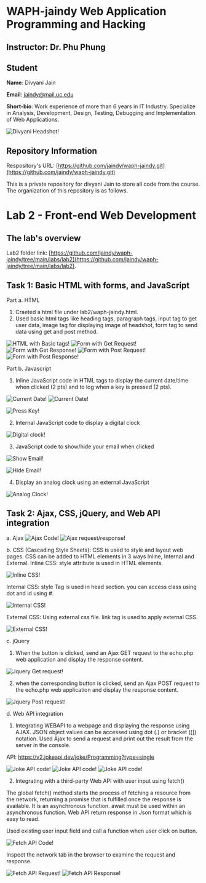 # WAPH-jaindy Web Application Programming and Hacking

## Instructor: Dr. Phu Phung

## Student

**Name**: Divyani Jain

**Email**: jaindy@mail.uc.edu

**Short-bio**: Work experience of more than 6 years in IT Industry. Specialize in Analysis, Development, Design, Testing, Debugging and Implementation of Web Applications. 

![Divyani Headshot!](/labs/lab2/Images/Divyani_Jain.jpg)

## Repository Information

Respository's URL: [https://github.com/jaindy/waph-jaindy.git](https://github.com/jaindy/waph-jaindy.git)

This is a private repository for divyani Jain to store all code from the course. The organization of this repository is as follows.

# Lab 2 - Front-end Web Development 

## The lab's overview

Lab2 folder link: [https://github.com/jaindy/waph-jaindy/tree/main/labs/lab2](https://github.com/jaindy/waph-jaindy/tree/main/labs/lab2).

## Task 1: Basic HTML with forms, and JavaScript

Part a. HTML

1. Craeted a html file under lab2/waph-jaindy.html.
2. Used basic html tags like heading tags, paragraph tags, input tag to get user data, image tag for displaying image of headshot, form tag to send data using get and post method.

![HTML with Basic tags!](/labs/lab2/Images/Task1_Part_a.png)
![Form with Get Request!](/labs/lab2/Images/GetReq.png)
![Form with Get Response!](/labs/lab2/Images/GetRes.png)
![Form with Post Request!](/labs/lab2/Images/PostReq.png)
![Form with Post Response!](/labs/lab2/Images/PostRes.png)


 
Part b. Javascript

1. Inline JavaScript code in HTML tags to display the current date/time when clicked (2 pts) and to log when a key is pressed (2 pts).

![Current Date!](/labs/lab2/Images/DateDisplay.png)
![Current Date!](/labs/lab2/Images/ShowDateFunction.png)

![Press Key!](/labs/lab2/Images/PressKey.png)

2. Internal JavaScript code to display a digital clock

![Digital clock!](/labs/lab2/Images/DigitalClock.png)

3. JavaScript code to show/hide your email when clicked

![Show Email!](/labs/lab2/Images/ShowEmail.png)

![Hide Email!](/labs/lab2/Images/HideEmail.png)

4. Display an analog clock using an external JavaScript

![Analog Clock!](/labs/lab2/Images/AnalogClock.png)

## Task 2: Ajax, CSS, jQuery, and Web API integration
a. Ajax
![Ajax Code!](/labs/lab2/Images/AjaxCodewithUI.png)
![Ajax request/response!](/labs/lab2/Images/Ajax_bowser.png)

b. CSS (Cascading Style Sheets):
CSS is used to style and layout web pages. CSS can be added to HTML elements in 3 ways Inline, Internal and External.
Inline CSS: style attribute is used in HTML elements.

![Inline CSS!](/labs/lab2/Images/InlineCSS.png)

Internal CSS: style Tag is used in head section. you can access class using dot and id using #.

![Internal CSS!](/labs/lab2/Images/InternalCSS.png)

External CSS: Using external css file. link tag is used to apply external CSS.

![External CSS!](/labs/lab2/Images/ExternalCSS.png)

c. jQuery 
1. When the button is clicked, send an Ajax GET request to the echo.php web application and display the response content.
   
![Jquery Get request!](/labs/lab2/Images/JqueryGet.png)

2. when the corresponding button is clicked, send an Ajax POST request to the echo.php web application and display the response content.
   
![Jquery Post request!](/labs/lab2/Images/JqueryPost.png)

d. Web API integration

1. Integrating WEBAPI to a webpage and displaying the response using AJAX. JSON object values can be accessed using dot (.) or bracket ([]) notation. Used Ajax to send a request and print out the result from the server in the console.
   
API: https://v2.jokeapi.dev/joke/Programming?type=single

![Joke API code!](/labs/lab2/Images/jokeApi.png)
![Joke API code!](/labs/lab2/Images/JokeAPIRequest.png)
![Joke API code!](/labs/lab2/Images/JokeAPIResponse.png)


2. Integrating with a third-party Web API with user input using fetch()
   
The global fetch() method starts the process of fetching a resource from the network, returning a promise that is fulfilled once the response is available. It is an asynchronous function. await must be used within an asynchronous function.
Web API return response in Json format which is easy to read.

Used existing user input field and call a function when user click on button.

![Fetch API Code!](/labs/lab2/Images/GuessAgeFetchAPI.png)

Inspect the network tab in the browser to examine the request and response.

![Fetch API Request!](/labs/lab2/Images/FetchRequest.png)
![Fetch API Response!](/labs/lab2/Images/FetchResponse.png)
